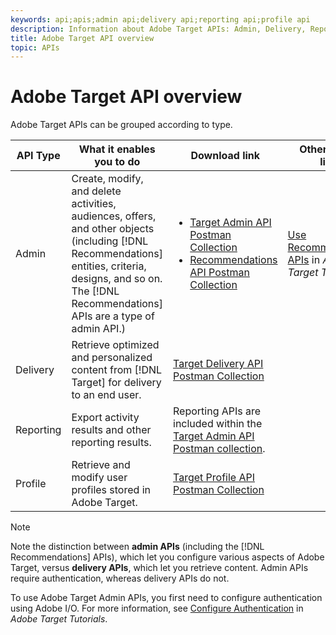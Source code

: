 ```yaml
---
keywords: api;apis;admin api;delivery api;reporting api;profile api
description: Information about Adobe Target APIs: Admin, Delivery, Reporting, and Profile.
title: Adobe Target API overview
topic: APIs
---
```

 
# Adobe Target API overview
 
Adobe Target APIs can be grouped according to type.
 
|API Type|What it enables you to do|Download link|Other helpful links|
| --- | --- | --- |--- |
|Admin|Create, modify, and delete activities, audiences, offers, and other objects (including [!DNL Recommendations] entities, criteria, designs, and so on. The [!DNL Recommendations] APIs are a type of admin API.)|<UL><li>[Target Admin API Postman Collection](https://developers.adobetarget.com/api/#admin-postman-collection)</li><li>[Recommendations API Postman Collection](https://developers.adobetarget.com/api/recommendations/#section/Postman)</li></ul>|[Use Recommendations APIs](https://docs.adobe.com/content/help/en/target-learn/recommendations-api-tutorial/recs-api-overview.html) in *Adobe Target Tutorials*|
|Delivery|Retrieve optimized and personalized content from [!DNL Target] for delivery to an end user.|[Target Delivery API Postman Collection](https://developers.adobetarget.com/api/delivery-api/#section/Getting-Started/Postman-Collection)||
|Reporting|Export activity results and other reporting results.|Reporting APIs are included within the [Target Admin API Postman collection](https://developers.adobetarget.com/api/#admin-postman-collection).||
|Profile|Retrieve and modify user profiles stored in Adobe Target.|[Target Profile API Postman Collection](https://developers.adobetarget.com/api/#profiles)||

>[!NOTE]
>
>Note the distinction between **admin APIs** (including the [!DNL Recommendations] APIs), which let you configure various aspects of Adobe Target, versus **delivery APIs**, which let you retrieve content. Admin APIs require authentication, whereas delivery APIs do not.
>
>To use Adobe Target Admin APIs, you first need to configure authentication using Adobe I/O. For more information, see [Configure Authentication](https://docs.adobe.com/content/help/en/target-learn/tutorials/apis/configure-io-target-integration.html) in *Adobe Target Tutorials*.
